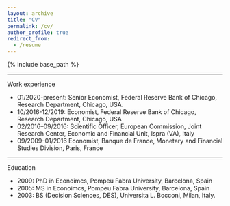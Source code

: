 ```yaml
---
layout: archive
title: "CV"
permalink: /cv/
author_profile: true
redirect_from:
  - /resume
---
```


{% include base_path %}

****
Work experience 
* 01/2020-present: Senior Economist, Federal Reserve Bank of Chicago, Research Department, Chicago, USA.
* 10/2016-12/2019: Economist, Federal Reserve Bank of Chicago, Research Department, Chicago, USA
* 02/2016–09/2016: Scientific Officer, European Commission, Joint Research Center, Economic and Financial Unit, Ispra (VA), Italy
* 09/2009–01/2016 Economist, Banque de France, Monetary and Financial Studies Division, Paris, France

****
Education 
* 2009: PhD in Econoimcs, Pompeu Fabra University, Barcelona, Spain
* 2005: MS in Econoimcs, Pompeu Fabra University, Barcelona, Spain
* 2003: BS (Decision Sciences, DES), Universita L. Bocconi, Milan, Italy.
  
